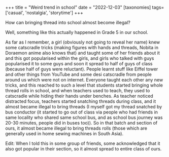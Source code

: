 +++
title = "Weird trend in school"
date = "2022-12-03"
[taxonomies]
tags=['casual', 'nostalgia', 'storytime']
+++

How can bringing thread into school almost become illegal? 
<!-- more -->
Well, something like this actually happened in Grade 5 in our school.

As far as I remember, a girl (obviously not going to reveal her name) knew some catscradle tricks (making figures with hands and threads, Nobita in Doraemon anime also knows that) and taught some of her friends about it and this got popularised within the girls, and girls who talked with guys popularised it to some guys and soon it spread to half of guys of class (because half of guys were reluctant). People learnt stuff like Eiffel tower and other things from YouTube and some desi catscradle from people around us which were not on internet. Everyone taught each other any new tricks, and this reached to such a level that students started bringing whole thread rolls in school, and when teachers used to teach, they used to catscradle while hiding their hands under benches. As teacher noticed distracted focus, teachers started snatching threads during class, and it almost became illegal to bring threads (I myself got my thread snatched by bus conductor (it started to go out of class via people who had friends in same locality who shared same school bus, and as school bus journey was 20-30 minutes, people did in buses too)). So in that batch and section of ours, it almost became illegal to bring threads rolls (those which are generally used in home sewing machines in South Asia).

Edit: When I told this in some group of friends, some acknowledged that it also got popular in their section, so it almost spread to entire class of ours.
